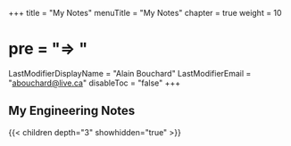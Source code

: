 +++
title = "My Notes"
menuTitle = "My Notes"
chapter = true
weight = 10
# pre = "<b>=> </b>"
LastModifierDisplayName = "Alain Bouchard"
LastModifierEmail = "abouchard@live.ca"
disableToc = "false"
+++

## My Engineering Notes

{{< children depth="3" showhidden="true" >}}
